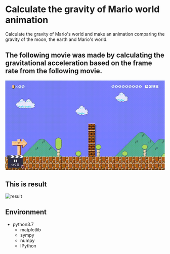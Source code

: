 # Calculate the gravity of Mario world animation
Calculate the gravity of Mario's world and make an animation comparing the gravity of the moon, the earth and Mario's world.

## The following movie was made by calculating the gravitational acceleration based on the frame rate from the following movie.<br>
![original](https://github.com/NakahodoRintaro/Calculate-the-gravity-of-Mario-s-world-animation/blob/master/images/mariobros1_jump.gif)

## This is result
![result](https://github.com/NakahodoRintaro/Calculate-the-gravity-of-Mario-s-world-animation/blob/master/images/anime_mario_earth.gif)

## Environment<br>
- python3.7
  - matplotlib
  - sympy
  - numpy
  - IPython
